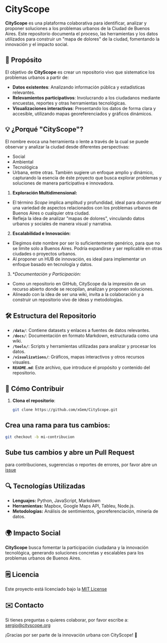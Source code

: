 # CityScope

**CityScope** es una plataforma colaborativa para identificar, analizar y proponer soluciones a los problemas urbanos de la Ciudad de Buenos Aires. Este repositorio documenta el proceso, las herramientas y los datos utilizados para construir un "mapa de dolores" de la ciudad, fomentando la innovación y el impacto social.

## 🌟 **Propósito**
El objetivo de **CityScope** es crear un repositorio vivo que sistematice los problemas urbanos a partir de:
- **Datos existentes**: Analizando información pública y estadísticas relevantes.
- **Relevamientos participativos**: Involucrando a los ciudadanos mediante encuestas, reportes y otras herramientas tecnológicas.
- **Visualizaciones interactivas**: Presentando los datos de forma clara y accesible, utilizando mapas georeferenciados y gráficos dinámicos.

## 💡 ¿Porqué "CityScope"?
El nombre evoca una herramienta o lente a través de la cual se puede observar y analizar la ciudad desde diferentes perspectivas:
- Social
- Ambiental
- Tecnológica
- Urbana, entre otras.
También sugiere un enfoque amplio y dinámico, capturando la esencia de éste proyecto que busca explorar problemas y soluciones de manera participativa e innovadora.

1. **Exploración Multidimensional:**
- El término *Scope* implica amplitud y profundidad, ideal para documentar una variedad de aspectos relacionados con los problemas urbanos de Buenos Aires o cualquier otra ciudad.
- Refleja la idea de analizar "mapas de dolores", vinculando datos urbanos y sociales de manera visual y narrativa.

2. **Escalabilidad e Innovación:**
- Elegimos éste nombre por ser lo suficientemente genérico, para que no se limite solo a Buenos Aires. Podría expandirse y ser replicable en otras ciudades o proyectos urbanos.
- Al proponer un HUB de innovación, es ideal para implementar un enfoque basado en tecnología y datos.

3. **Documentación y Participación:*
- Como un repositorio en GitHub, CityScope da la impresión de un recurso abierto donde se recopilan, analizan y proponen soluciones.
- Alineado con la idea de ser una wiki, invita a la colaboración y a construir un repositorio vivo de ideas y metodologías.

## 🛠️ **Estructura del Repositorio**
- **`/data/`**: Contiene datasets y enlaces a fuentes de datos relevantes.
- **`/docs/`**: Documentación en formato Markdown, estructurada como una wiki.
- **`/tools/`**: Scripts y herramientas utilizadas para analizar y procesar los datos.
- **`/visualizations/`**: Gráficos, mapas interactivos y otros recursos visuales.
- **`README.md`**: Este archivo, que introduce el propósito y contenido del repositorio.

## 🚀 **Cómo Contribuir**
1. **Clona el repositorio**:
   ```bash
   git clone https://github.com/xGem/CityScope.git
   ```
## Crea una rama para tus cambios:
```bash
git checkout -b mi-contribucion
```

## Sube tus cambios y abre un Pull Request
para contribuciones, sugerencias o reportes de errores, por favor abre un [issue](https://github.com/xGem/CityScope/issues)

## 🔍 Tecnologías Utilizadas
- **Lenguajes:** Python, JavaScript, Markdown
- **Herramientas:** Mapbox, Google Maps API, Tableu, Node.js.
- **Metodologías:** Análisis de sentimientos, georeferenciación, minería de datos.

## 🌍 Impacto Social
**CityScope** busca fomentar la participación ciudadana y la innovación tecnológica, generando soluciones concretas y escalables para los problemas urbanos de Buenos Aires.

## 🗒️ Licencia
Este proyecto está licenciado bajo la [MIT License](https://chatgpt.com/c/LICENSE)

## ✉️ Contacto
Si tienes preguntas o quieres colaborar, por favor escribe a: [sergio@cityscope.org](mailto:sergio.rod@gmail.com)

¡Gracias por ser parte de la innovación urbana con CityScope! 🎉
